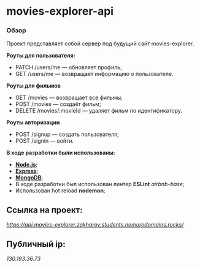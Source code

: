 # movies-explorer-api

### Обзор
Проект представляет собой сервер под будущий сайт movies-explorer.

**Роуты для пользователя:**
* PATCH /users/me — обновляет профиль;
* GET /users/me — возвращает информацию о пользователе.

**Роуты для фильмов**
* GET /movies — возвращает все фильмы;
* POST /movies — создаёт фильм;
* DELETE /movies/:movieId — удаляет фильм по идентификатору.

**Роуты авторизации**
* POST /signup — создать пользователя;
* POST /signin — войти.


**В ходе разработки были использованы:**

* [**Node.js**](https://nodejs.org/);
* [**Express**](https://expressjs.com/);
* [**MongoDB**](https://www.mongodb.com/); 
* В ходе разработки был использован линтер  **ESLint** *airbnb-base*;
* Использован hot reload  **nodemon**;

## Ссылка на проект: 

*https://api.movies-explorer.zakharov.students.nomoredomains.rocks/*

## Публичный ip:
*130.193.36.73*
